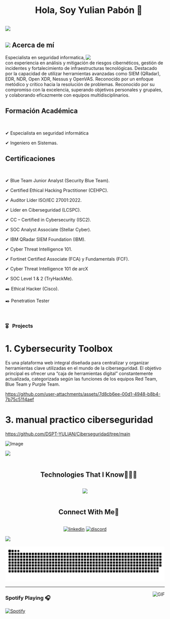 <div id="user-content-toc">
  <ul align="center">
    <summary><h1 style="display: inline-block">Hola, Soy Yulian Pabón 👋</h1></summary>
  </ul>
</div>

<!--horizontal divider(gradiant)-->
<img src="https://user-images.githubusercontent.com/73097560/115834477-dbab4500-a447-11eb-908a-139a6edaec5c.gif">


## <picture><img src = "https://github.com/7oSkaaa/7oSkaaa/blob/main/Images/about_me.gif?raw=true" width = 50px></picture> Acerca de mí

<picture> <img align="right" src="https://github.com/7oSkaaa/7oSkaaa/blob/main/Images/Right_Side.gif?raw=true" width = 250px></picture>

<p>
Especialista en seguridad informatica, con experiencia en análisis y mitigación de riesgos cibernéticos, gestión de incidentes y fortalecimiento de infraestructuras tecnológicas. Destacado por la capacidad de utilizar herramientas avanzadas como SIEM (QRadar), EDR, NDR, Open XDR, Nessus y OpenVAS. Reconocido por un enfoque metódico y crítico hacia la resolución de problemas. Reconocido por su compromiso con la excelencia, superando objetivos personales y grupales, y colaborando eficazmente con equipos multidisciplinarios.
</p>

<h2>Formación Académica</h2>

</br>

<p> ✔ Especialista en seguridad informática </p>
<p> ✔ Ingeniero en Sistemas.

</br>

<h2>Certificaciones</h2>

</br>

<p> ✔ Blue Team Junior Analyst (Security Blue Team).</p>
<p> ✔ Certified Ethical Hacking Practitioner (CEHPC).</p>
<p> ✔ Auditor Líder ISO/IEC 27001:2022.</p>
<p> ✔ Líder en Ciberseguridad (LCSPC).</p>
<p> ✔ CC – Certified in Cybersecurity (ISC2).</p>
<p> ✔ SOC Analyst Associate (Stellar Cyber).</p>
<p> ✔ IBM QRadar SIEM Foundation (IBM).</p>
<p> ✔ Cyber Threat Intelligence 101. </p>
<p> ✔ Fortinet Certified Associate (FCA) y Fundamentals (FCF).</p>
<p> ✔ Cyber Threat Intelligence 101 de arcX</p>
<p> ✔ SOC Level 1 & 2 (TryHackMe).</p>
<p> ✒️  Ethical Hacker (Cisco).</p>
<p> ✒️  Penetration Tester</p>

<br>

### 🎖 &nbsp; Projects

<p>
<h1>1. Cybersecurity Toolbox</h1>
Es una plataforma web integral diseñada para centralizar y organizar herramientas clave utilizadas en el mundo de la ciberseguridad. El objetivo principal es ofrecer una “caja de herramientas digital” constantemente actualizada, categorizada según las funciones de los equipos Red Team, Blue Team y Purple Team.
</p>


https://github.com/user-attachments/assets/7d8cb6ee-00d1-4948-b8b4-7b75c5114aef



<h1>3. manual practico ciberseguridad</h1>


https://github.com/DSPT-YULIAN/Ciberseguridad/tree/main

![Image](https://github.com/user-attachments/assets/32ce6142-c8e1-43d9-ab0d-d1d5c1004b5c)


<!-- 🎖 &nbsp;My Badges 


<br>
<div style="text-align: center;">
  <table style="margin: auto;">
    <tbody>
      <tr valign="top">
        <td width="25%" align="center">
          <span>Ethical Hacking</span><br><br><br>
          <a href="https://www.credly.com/badges/7aca5a86-3b66-4249-a9c9-d1b8599eab10/public_url" target="_blank">
            <img height="64px" src="[![CEHPC.png](https://i.postimg.cc/g0sL6qbf/CEHPC.png)](https://postimg.cc/DWWw9GZg)">
          </a>
        </td>
        <td width="25%" align="center">
          <span>𝗖𝗦𝗦𝟯</span><br><br><br>
          <a href="https://developer.mozilla.org/en-US/docs/Web/CSS" target="_blank">
            <img height="64px" src="https://cdn.svgporn.com/logos/css-3.svg">
          </a>
        </td>
        <td width="25%" align="center">
          <span>𝗝𝗮𝘃𝗮𝗦𝗰𝗿𝗶𝗽𝘁</span><br><br><br>
          <a href="https://developer.mozilla.org/en-US/docs/Web/JavaScript" target="_blank">
            <img height="64px" src="https://cdn.svgporn.com/logos/javascript.svg">
          </a>
        </td>
        <td width="25%" align="center">
          <span>𝗩𝘂𝗲</span><br><br><br>
          <a href="https://vuejs.org/" target="_blank">
            <img height="64px" src="https://cdn.svgporn.com/logos/vue.svg">
          </a>
        </td>
      </tr>
      <tr valign="top">
        <td width="25%" align="center">
          <span>𝗪𝗲𝗯𝗽𝗮𝗰𝗸</span><br><br><br>
          <a href="https://webpack.js.org/" target="_blank">
            <img height="64px" src="https://cdn.svgporn.com/logos/webpack.svg">
          </a>
        </td>
        <td width="25%" align="center">
          <span>𝗘𝘀𝗹𝗶𝗻𝘁</span><br><br><br>
          <a href="https://eslint.org/" target="_blank">
            <img height="64px" src="https://cdn.svgporn.com/logos/eslint.svg">
          </a>
        </td>
        <td width="25%" align="center">
          <span>𝗚𝗶𝘁</span><br><br><br>
          <a href="https://git-scm.com/" target="_blank">
            <img height="64px" src="https://cdn.svgporn.com/logos/git-icon.svg">
          </a>
        </td>
        <td width="25%" align="center">
          <span>𝗩𝗦 𝗖𝗼𝗱𝗲</span><br><br><br>
          <a href="https://code.visualstudio.com/" target="_blank">
            <img height="64px" src="https://cdn.svgporn.com/logos/visual-studio-code.svg">
          </a>
        </td>
      </tr>
      <tr valign="top">
        <td width="25%" align="center">
          <span>𝗟𝗲𝘀𝘀</span><br><br><br>
          <a href="http://lesscss.org/" target="_blank">
            <img height="64px" src="https://cdn.svgporn.com/logos/less.svg">
          </a>
        </td>
        <td width="25%" align="center">
          <span>𝗦𝗮𝘀𝘀/𝗦𝗖𝗦𝗦</span><br><br><br>
          <a href="https://sass-lang.com/" target="_blank">
            <img height="64px" src="https://cdn.svgporn.com/logos/sass.svg">
          </a>
        </td>
        <td width="25%" align="center">
          <span>𝗧𝗮𝗶𝗹𝘄𝗶𝗻𝗱𝗖𝘀𝘀</span><br><br><br>
          <a href="https://tailwindcss.com/" target="_blank">
            <img height="64px" src="https://cdn.svgporn.com/logos/tailwindcss-icon.svg">
          </a>
        </td>
        <td width="25%" align="center">
          <span>𝗡𝗲𝘁𝗹𝗶𝗳𝘆</span><br><br><br>
          <a href="https://www.netlify.com/" target="_blank">
            <img height="64px" src="https://cdn.svgporn.com/logos/netlify.svg">
          </a>
        </td>
      </tr>
    </tbody>
  </table>
</div>
-->


<!--horizontal divider(gradiant)-->
<img src="https://user-images.githubusercontent.com/73097560/115834477-dbab4500-a447-11eb-908a-139a6edaec5c.gif">

<div id="user-content-toc">
  <ul align="center">
    <summary><h2 style="display: inline-block">Technologies That I Know👨🏻‍💻</h2></summary>
  </ul>
</div>
<!--tech stack icons-->
<p align="center">
  <a href="https://skillicons.dev">
    <img src="https://skillicons.dev/icons?i=linux,kali,arch,ubuntu,git,aws,anaconda,bash,powershell,discord,docker,postgres,redhat,sqlite,vim,github,html,java,nginx,mysql,py,windows,vscode,vscodium,kubernetes&perline=14" />
  </a>
</p>


<!-- Connect with me -->
<!--h2 without bottom border-->
<div id="user-content-toc">
  <ul align="center">
    <summary><h2 style="display: inline-block">Connect With Me🤝</h2></summary>
  </ul>
</div>

<!--icons and links-->
<p align="center">
<a href="https://www.linkedin.com/in/p-yulian-pabon-a-815b40302/" target="blank"><img align="center" src="https://user-images.githubusercontent.com/88904952/234979284-68c11d7f-1acc-4f0c-ac78-044e1037d7b0.png" alt="linkedin" height="50" width="50" /></a>
<a href="https://discordapp.com/" target="blank"><img align="center" src="https://user-images.githubusercontent.com/88904952/234982627-019fd336-6248-453c-9b05-97c13fd1d207.png" alt="discord" height="50" width="50" /></a>
  
</p>

<!--horizontal divider(gradiant)-->
<img src="https://user-images.githubusercontent.com/73097560/115834477-dbab4500-a447-11eb-908a-139a6edaec5c.gif">

<p align="center">
  <img  src="https://raw.githubusercontent.com/Elanza-48/Elanza-48/main/resources/img/github-contribution-grid-snake.svg"
    alt="example" />
</p>

------


<img align="right" alt="GIF" height="170px" src="https://media.giphy.com/media/J5B1Y8QZnzXXbLQIBu/giphy.gif" />

### Spotify Playing 🎧

[![Spotify](https://novatorem.bgstatic.vercel.app/api/spotify)](https://open.spotify.com/playlist/0hcnaiMHAJgIkvkEN3qFVi?si=cY_WbqpJRoeu6fJPsrIZEg&pi=OkMXeqlnQhCZW )
